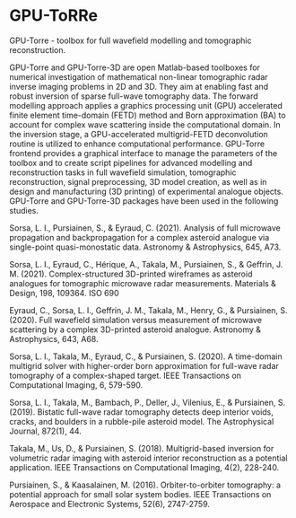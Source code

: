 # GPU-ToRRe
GPU-Torre - toolbox for full wavefield modelling and tomographic reconstruction.

GPU-Torre and GPU-Torre-3D are open Matlab-based toolboxes for numerical investigation of mathematical non-linear tomographic radar inverse imaging problems in 2D and 3D. They aim at enabling fast and robust inversion of sparse full-wave tomography data. The forward modelling approach applies a graphics processing unit (GPU) accelerated finite element time-domain (FETD) method and Born approximation (BA) to account for complex wave scattering inside the computational domain. In the inversion stage, a GPU-accelerated multigrid-FETD deconvolution routine is utilized to enhance computational performance. GPU-Torre frontend provides a graphical interface to manage the parameters of the toolbox and to create script pipelines for advanced modelling and reconstruction tasks in full wavefield simulation, tomographic reconstruction, signal preprocessing, 3D model creation, as well as in design and manufacturing (3D printing) of experimental analogue objects. GPU-Torre and GPU-Torre-3D packages have been used in the following studies.

Sorsa, L. I., Pursiainen, S., & Eyraud, C. (2021). Analysis of full microwave propagation and backpropagation for a complex asteroid analogue via single-point quasi-monostatic data. Astronomy & Astrophysics, 645, A73.

Sorsa, L. I., Eyraud, C., Hérique, A., Takala, M., Pursiainen, S., & Geffrin, J. M. (2021). Complex-structured 3D-printed wireframes as asteroid analogues for tomographic microwave radar measurements. Materials & Design, 198, 109364.
ISO 690	

Eyraud, C., Sorsa, L. I., Geffrin, J. M., Takala, M., Henry, G., & Pursiainen, S. (2020). Full wavefield simulation versus measurement of microwave scattering by a complex 3D-printed asteroid analogue. Astronomy & Astrophysics, 643, A68.

Sorsa, L. I., Takala, M., Eyraud, C., & Pursiainen, S. (2020). A time-domain multigrid solver with higher-order born approximation for full-wave radar tomography of a complex-shaped target. IEEE Transactions on Computational Imaging, 6, 579-590.

Sorsa, L. I., Takala, M., Bambach, P., Deller, J., Vilenius, E., & Pursiainen, S. (2019). Bistatic full-wave radar tomography detects deep interior voids, cracks, and boulders in a rubble-pile asteroid model. The Astrophysical Journal, 872(1), 44.

Takala, M., Us, D., & Pursiainen, S. (2018). Multigrid-based inversion for volumetric radar imaging with asteroid interior reconstruction as a potential application. IEEE Transactions on Computational Imaging, 4(2), 228-240.

Pursiainen, S., & Kaasalainen, M. (2016). Orbiter-to-orbiter tomography: a potential approach for small solar system bodies. IEEE Transactions on Aerospace and Electronic Systems, 52(6), 2747-2759.
